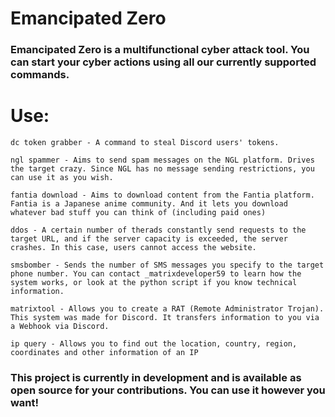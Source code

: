 # Emancipated Zero

### Emancipated Zero is a multifunctional cyber attack tool. You can start your cyber actions using all our currently supported commands.

# Use:
```
dc token grabber - A command to steal Discord users' tokens.

ngl spammer - Aims to send spam messages on the NGL platform. Drives the target crazy. Since NGL has no message sending restrictions, you can use it as you wish.
 
fantia download - Aims to download content from the Fantia platform. Fantia is a Japanese anime community. And it lets you download whatever bad stuff you can think of (including paid ones)

ddos - A certain number of therads constantly send requests to the target URL, and if the server capacity is exceeded, the server crashes. In this case, users cannot access the website.

smsbomber - Sends the number of SMS messages you specify to the target phone number. You can contact _matrixdeveloper59 to learn how the system works, or look at the python script if you know technical information.

matrixtool - Allows you to create a RAT (Remote Administrator Trojan). This system was made for Discord. It transfers information to you via a Webhook via Discord.

ip query - Allows you to find out the location, country, region, coordinates and other information of an IP
```

### This project is currently in development and is available as open source for your contributions. You can use it however you want!
